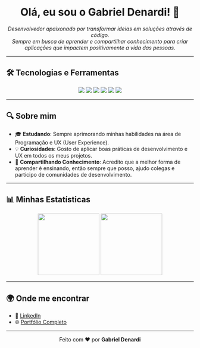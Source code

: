 <h1 align="center">Olá, eu sou o Gabriel Denardi! 👋</h1>

<p align="center">
  <em>Desenvolvedor apaixonado por transformar ideias em soluções através de código.</em><br/>
  <em>Sempre em busca de aprender e compartilhar conhecimento para criar aplicações que impactem positivamente a vida das pessoas.</em>
</p>

---

## 🛠️ Tecnologias e Ferramentas

<p align="center">
  <img src="https://img.shields.io/badge/-JavaScript-F7DF1E?style=for-the-badge&logo=javascript&logoColor=black" />
  <img src="https://img.shields.io/badge/-React-61DAFB?style=for-the-badge&logo=react&logoColor=black" />
  <img src="https://img.shields.io/badge/-Next.js-000000?style=for-the-badge&logo=next.js&logoColor=white" />
  <img src="https://img.shields.io/badge/-Laravel-FF2D20?style=for-the-badge&logo=laravel&logoColor=white" />
  <img src="https://img.shields.io/badge/-Node.js-339933?style=for-the-badge&logo=node.js&logoColor=white" />
  <img src="https://img.shields.io/badge/-PHP-777BB4?style=for-the-badge&logo=php&logoColor=white" />
</p>

---

## 🔍 Sobre mim
- 🎓 **Estudando**: Sempre aprimorando minhas habilidades na área de Programação e UX (User Experience).
- 💡 **Curiosidades**: Gosto de aplicar boas práticas de desenvolvimento e UX em todos os meus projetos.
- 💬 **Compartilhando Conhecimento**: Acredito que a melhor forma de aprender é ensinando, então sempre que posso, ajudo colegas e participo de comunidades de desenvolvimento.

---

## 📊 Minhas Estatísticas
<p align="center">
  <img height="165em" src="https://github-readme-stats.vercel.app/api?username=GabrielDenardi&show_icons=true&theme=radical&include_all_commits=true&count_private=true"/>
  <img height="165em" src="https://github-readme-stats.vercel.app/api/top-langs/?username=GabrielDenardi&layout=compact&langs_count=7&theme=radical"/>
</p>

---

## 🌍 Onde me encontrar

- 💼 [LinkedIn](https://www.linkedin.com/in/gabrieldenardi06/)
- 🌐 [Portfólio Completo](https://gabrieldenardi.com.br)

---

<p align="center">
  Feito com ❤️ por <strong>Gabriel Denardi</strong>
</p>
